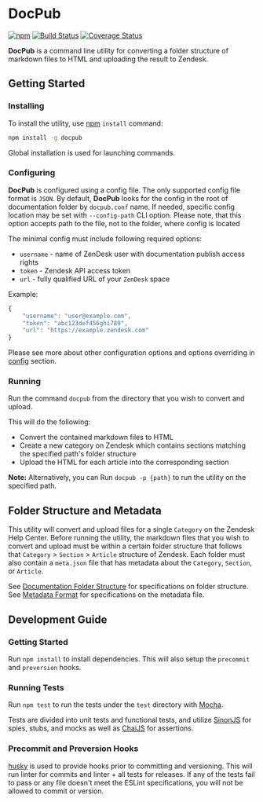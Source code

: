 # DocPub

[![npm](https://img.shields.io/npm/v/docpub.svg)](https://www.npmjs.com/package/docpub)
[![Build Status](https://travis-ci.org/rakutentech/docpub.svg?branch=master)](https://travis-ci.org/rakutentech/docpub)
[![Coverage Status](https://coveralls.io/repos/github/rakutentech/docpub/badge.svg)](https://coveralls.io/github/rakutentech/docpub)

**DocPub** is a command line utility for converting a folder structure of markdown files to HTML and uploading the result to Zendesk.

## Getting Started

### Installing

To install the utility, use [npm](https://www.npmjs.org/) `install` command:

```sh
npm install -g docpub
```

Global installation is used for launching commands.

### Configuring

**DocPub** is configured using a config file. The only supported config file format is `JSON`.
By default, **DocPub** looks for the config in the root of documentation folder by `docpub.conf` name.
If needed, specific config location may be set with `--config-path` CLI option. Please note, that
this option accepts path to the file, not to the folder, where config is located

The minimal config must include following required options:

- `username` - name of ZenDesk user with documentation publish access rights
- `token` - Zendesk API access token
- `url` - fully qualified URL of your `ZenDesk` space

Example:
```javascript
{
    "username": "user@example.com",
    "token": "abc123def456ghi789",
    "url": "https://example.zendesk.com"
}
```
Please see more about other configuration options and options overriding in [config](docs/config.md) section.

### Running

Run the command `docpub` from the directory that you wish to convert and upload.

This will do the following:
- Convert the contained markdown files to HTML
- Create a new category on Zendesk which contains sections matching the specified path's folder structure
- Upload the HTML for each article into the corresponding section

**Note:** Alternatively, you can Run `docpub -p {path}` to run the utility on the specified path.

## Folder Structure and Metadata

This utility will convert and upload files for a single `Category` on the Zendesk Help Center. Before running the utility, the markdown files that you wish to convert and upload must be within a certain folder structure that follows that `Category` > `Section` > `Article` structure of Zendesk. Each folder must also contain a `meta.json` file that has metadata about the `Category`, `Section`, or `Article`.

See [Documentation Folder Structure](docs/folder-structure.md) for specifications on folder structure.
See [Metadata Format](docs/metadata.md) for specifications on the metadata file.

## Development Guide

### Getting Started

Run `npm install` to install dependencies. This will also setup the `precommit` and `preversion` hooks.

### Running Tests

Run `npm test` to run the tests under the `test` directory with [Mocha](https://github.com/mochajs/mocha).

Tests are divided into unit tests and functional tests, and utilize [SinonJS](http://sinonjs.org/) for spies, stubs, and mocks as well as [ChaiJS](http://chaijs.com/) for assertions.

### Precommit and Preversion Hooks

[husky](https://github.com/typicode/husky) is used to provide hooks prior to committing and versioning. This will run linter for commits and linter + all tests for releases.
If any of the tests fail to pass or any file doesn't meet the ESLint specifications, you will not be allowed to commit or version.
